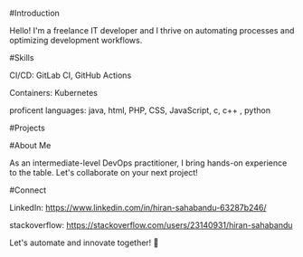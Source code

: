 #Introduction

Hello! I'm a freelance IT developer and I thrive on automating processes and optimizing development workflows.

#Skills

CI/CD: GitLab CI, GitHub Actions

Containers: Kubernetes

proficent languages: java, html, PHP, CSS, JavaScript, c, c++ , python

#Projects



#About Me

As an intermediate-level DevOps practitioner, I bring hands-on experience to the table. Let's collaborate on your next project!

#Connect

LinkedIn: https://www.linkedin.com/in/hiran-sahabandu-63287b246/

stackoverflow: https://stackoverflow.com/users/23140931/hiran-sahabandu



Let's automate and innovate together! 🚀
